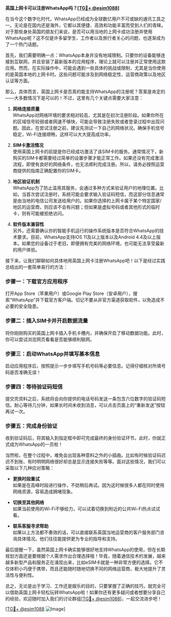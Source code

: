 **英国上网卡可以注册WhatsApp吗？[[TG💪+ @esim1088](https://t.me/s/esim1088)]**

在当今这个数字化时代，WhatsApp已经成为全球数亿用户不可或缺的通讯工具之一。无论是在国内还是海外，它都以其便捷、高效和功能丰富而受到人们的青睐。对于那些身处英国的朋友们来说，是否可以用当地的上网卡成功注册并使用WhatsApp呢？这不仅是许多留学生、工作者以及旅行者关心的问题，也逐渐成为了一个热门话题。

首先，我们需要明确一点：WhatsApp本身并没有地域限制。只要你的设备能够连接到互联网，并且安装了最新版本的应用程序，理论上就可以注册并正常使用这款应用。然而，在实际操作中，可能会遇到一些具体的挑战或限制，尤其是当你使用的是英国本地的上网卡时。这些问题可能涉及到网络稳定性、运营商政策以及地区认证等方面。

那么，具体而言，英国上网卡是否真的能支持WhatsApp的注册呢？答案是肯定的——大多数情况下是可以的！不过，这里有几个关键点需要大家注意：

1. **网络连接质量**  
   WhatsApp对网络环境的要求相对较高，尤其是在初次注册阶段。如果你所在的区域信号较弱或者网速不够快，可能会导致注册失败或者登录过程中出现问题。因此，在尝试注册之前，建议先测试一下自己的网络状况。确保手机信号稳定，Wi-Fi连接顺畅，这样可以大大提高成功率。

2. **SIM卡激活情况**  
   使用英国上网卡的前提是你已经成功激活了该SIM卡的服务。通常情况下，新购买的SIM卡都需要经过简单的设置步骤才能正常工作。如果还没有完成激活流程，即使有良好的网络条件，也无法顺利完成注册。所以，请务必按照运营商提供的指南正确配置你的SIM卡。

3. **地区验证机制**  
   WhatsApp为了防止滥用其服务，会通过多种方式来验证用户的地理位置。比如，当首次尝试注册时，系统可能会要求输入验证码短信，而这部分信息通常是由当地的电信公司发送给用户的。如果你选择的上网卡属于某个特定国家/地区的运营商，则应该不会有问题；但如果是虚拟号码或者其他形式的临时卡，则有可能被拒绝访问。

4. **软件版本兼容性**  
   另外，还需要确认你的智能手机运行的操作系统版本是否符合WhatsApp的技术要求。目前，WhatsApp支持iOS 11及以上版本以及Android 4.4及以上版本。如果您的设备过于老旧，即便拥有完美的网络环境，也可能无法享受最新的用户体验。

接下来，让我们聊聊如何具体地用英国上网卡注册WhatsApp吧！以下是经过实践总结出的一套简单易行的方法：

### 步骤一：下载官方应用程序  
打开App Store（苹果用户）或Google Play Store（安卓用户），搜索“WhatsApp”并下载官方客户端。切记不要从非官方渠道获取软件，以免造成不必要的安全隐患。

### 步骤二：插入SIM卡并开启数据流量  
将你刚刚购买的英国上网卡插入手机卡槽内，并确保开启了移动数据功能。此时，你可以尝试浏览网页看看是否能够顺利联网。

### 步骤三：启动WhatsApp并填写基本信息  
启动应用程序后，按照提示一步步填写手机号码等必要信息。记得仔细核对所填号码是否准确无误！

### 步骤四：等待验证码短信  
提交完资料之后，系统将会向你提供的电话号码发送一条包含六位数字的验证码短信。耐心等待几分钟，如果长时间未收到消息，可以点击页面上的“重新发送”按钮再试一次。

### 步骤五：完成身份验证  
收到验证码后，将其输入到指定框中即可完成最终的身份验证环节。此时，你就正式成为WhatsApp的一员啦！

当然啦，在整个过程中，难免会出现各种意料之外的小插曲。比如有时候验证码迟迟不到账、有时明明网络很好却总是显示连接失败等等。面对这些情况，我们可以采取以下几种应对策略：

- **更换时段重试**  
  如果是在高峰时段进行操作，不妨稍后再试。因为这时候很多人都在同时使用网络资源，容易造成拥堵现象。

- **切换至其他网络**  
  如果当前使用的Wi-Fi不够给力，可以试着切换到附近的公共Wi-Fi热点试试看。

- **联系客服寻求帮助**  
  如果以上方法都不奏效的话，可以直接联系英国当地运营商的客户服务部门咨询具体情况。他们往往能提供更为专业的指导和支持。

最后提醒一下，虽然英国上网卡确实能够很好地支持WhatsApp的使用，但在长期规划方面还是要根据个人需求作出合理选择哦！毕竟，随着通信技术的发展，越来越多新型产品和服务正在涌现出来，比如eSIM卡就是一种非常方便的选择。它不仅体积小巧便于携带，而且还能随时随地切换不同的网络运营商，极大地提升了灵活性与便利性。

总之，无论是出于学习、工作还是娱乐的目的，只要掌握了正确的技巧，就完全可以借助英国上网卡轻松玩转WhatsApp啦！如果你还有更多疑问或者想要分享自己的经验，欢迎随时加入我们的讨论群组[[TG💪+ @esim1088](https://t.me/s/esim1088)]，一起交流进步吧！

[[TG💪+ @esim1088](https://t.me/s/esim1088) ![Image](https://i.postimg.cc/4NQfJmqS/Snipaste-2025-05-13-00-14-12.png)]